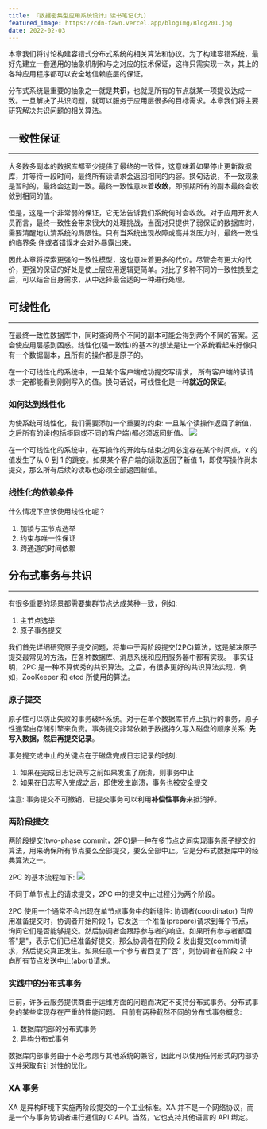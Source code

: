 ```yaml
---
title: 『数据密集型应用系统设计』读书笔记(九)
featured_image: https://cdn-fawn.vercel.app/blogImg/Blog201.jpg
date: 2022-02-03
---
```


本章我们将讨论构建容错式分布式系统的相关算法和协议。为了构建容错系统，最好先建立一套通用的抽象机制和与之对应的技术保证，这样只需实现一次，其上的各种应用程序都可以安全地信赖底层的保证。

分布式系统最重要的抽象之一就是**共识**，也就是所有的节点就某一项提议达成一致。一旦解决了共识问题，就可以服务于应用层很多的目标需求。本章我们将主要研究解决共识问题的相关算法。

## 一致性保证
***  
大多数多副本的数据库都至少提供了最终的一致性，这意味着如果停止更新数据库，并等待一段时间，最终所有读请求会返回相同的内容。换句话说，不一致现象是暂时的，最终会达到一致。最终一致性意味着**收敛**，即预期所有的副本最终会收敛到相同的值。

但是，这是一个非常弱的保证，它无法告诉我们系统何时会收敛。对于应用开发人员而言，最终一致性会带来很大的处理挑战，当面对只提供了弱保证的数据库时，需要清醒地认清系统的局限性。只有当系统出现故障或高并发压力时，最终一致性的临界条
件或者错误才会对外暴露出来。

因此本章将探索更强的一致性模型，这也意味着更多的代价。尽管会有更大的代价，更强的保证的好处是使上层应用逻辑更简单。对比了多种不同的一致性换型之后，可以结合自身需求，从中选择最合适的一种进行处理。

## 可线性化
***  
在最终一致性数据库中，同时查询两个不同的副本可能会得到两个不同的答案。这会使应用层感到困惑。线性化(强一致性)的基本的想法是让一个系统看起来好像只有一个数据副本，且所有的操作都是原子的。

在一个可线性化的系统中，一旦某个客户端成功提交写请求， 所有客户端的读请求一定都能看到刚刚写入的值。换句话说，可线性化是一种**就近的保证**。

### 如何达到线性化
为使系统可线性化，我们需要添加一个重要的约束: 
一旦某个读操作返回了新值，之后所有的读(包括柜同或不同的客户端)都必须返回新值。
![](https://cdn-fawn.vercel.app/contentImg/ddia/fig9-3.png)

在一个可线性化的系统中，在写操作的开始与结束之间必定存在某个时间点，x 的值发生了从 0 到 1 的跳变。如果某个客户端的读取返回了新值 1，即使写操作尚未提交，那么所有后续的读取也必须全部返回新值。

### 线性化的依赖条件
什么情况下应该使用线性化呢？
1. 加锁与主节点选举
2. 约束与唯一性保证
3. 跨通道的时间依赖

## 分布式事务与共识
***  
有很多重要的场景都需要集群节点达成某种一致，例如: 
1. 主节点选举
2. 原子事务提交

我们首先详细研究原子提交问题，将集中于两阶段提交(2PC)算法，这是解决原子提交最常见的方法，在各种数据库、消息系统和应用服务器中都有实现。
事实证明，2PC 是一种不算优秀的共识算法。之后，有很多更好的共识算法实现，例如，ZooKeeper 和 etcd 所使用的算法。

### 原子提交
原子性可以防止失败的事务破坏系统。对于在单个数据库节点上执行的事务，原子性通常由存储引擎来负责。事务提交非常依赖于数据持久写入磁盘的顺序关系: **先写入数据，然后再提交记录**。

事务提交或中止的关键点在于磁盘完成日志记录的时刻: 
1. 如果在完成日志记录写之前如果发生了崩溃，则事务中止
2. 如果在日志写入完成之后，即使发生崩溃，事务也被安全提交

注意: 事务提交不可撤销，已提交事务可以利用**补偿性事务**来抵消掉。

### 两阶段提交
两阶段提交(two-phase commit，2PC)是一种在多节点之间实现事务原子提交的算法，用来确保所有节点要么全部提交，要么全部中止。它是分布式数据库中的经典算法之一。

2PC 的基本流程如下: 
![](https://cdn-fawn.vercel.app/contentImg/ddia/fig9-9.png)

不同于单节点上的请求提交，2PC 中的提交中止过程分为两个阶段。

2PC 使用一个通常不会出现在单节点事务中的新组件: 协调者(coordinator)
当应用准备提交时，协调者开始阶段 1，它发送一个准备(prepare)请求到每个节点，询问它们是否能够提交。然后协调者会跟踪参与者的响应。如果所有参与者都回答"是"，表示它们已经准备好提交，那么协调者在阶段 2 发出提交(commit)请求，然后提交真正发生。如果任意一个参与者回复了"否"，则协调者在阶段 2 中向所有节点发送中止(abort)请求。

### 实践中的分布式事务
目前，许多云服务提供商由于运维方面的问题而决定不支持分布式事务。分布式事务的某些实现存在严重的性能问题。
目前有两种截然不同的分布式事务概念: 
1. 数据库内部的分布式事务
2. 异构分布式事务

数据库内部事务由于不必考虑与其他系统的兼容，因此可以使用任何形式的内部协议并采取有针对性的优化。

### XA 事务
XA 是异构环境下实施两阶段提交的一个工业标准。XA 并不是一个网络协议，而是一个与事务协调者进行通信的 C API。当然，它也支持其他语言的 API 绑定。